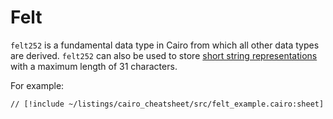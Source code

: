# Felt

`felt252` is a fundamental data type in Cairo from which all other data types are derived.
`felt252` can also be used to store [short string representations](/getting-started/basics/bytearrays-strings#short-strings) with a maximum length of 31 characters.

For example:

```cairo
// [!include ~/listings/cairo_cheatsheet/src/felt_example.cairo:sheet]
```
